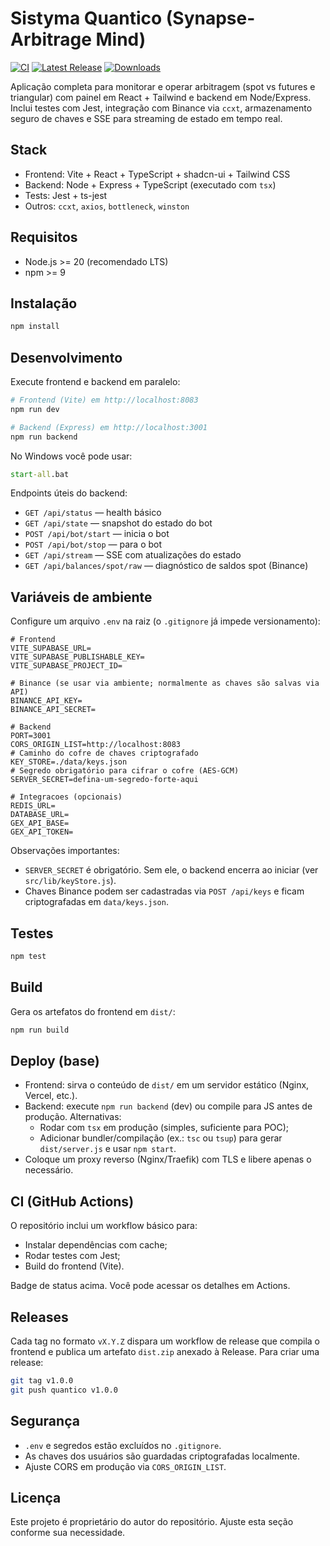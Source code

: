 # Sistyma Quantico (Synapse-Arbitrage Mind)
[![CI](https://github.com/adkbot/sistyma-quantico/actions/workflows/ci.yml/badge.svg)](https://github.com/adkbot/sistyma-quantico/actions/workflows/ci.yml)
[![Latest Release](https://img.shields.io/github/v/release/adkbot/sistyma-quantico?sort=semver)](https://github.com/adkbot/sistyma-quantico/releases)
[![Downloads](https://img.shields.io/github/downloads/adkbot/sistyma-quantico/latest/total)](https://github.com/adkbot/sistyma-quantico/releases/latest)

Aplicação completa para monitorar e operar arbitragem (spot vs futures e triangular) com painel em React + Tailwind e backend em Node/Express. Inclui testes com Jest, integração com Binance via `ccxt`, armazenamento seguro de chaves e SSE para streaming de estado em tempo real.

## Stack
- Frontend: Vite + React + TypeScript + shadcn-ui + Tailwind CSS
- Backend: Node + Express + TypeScript (executado com `tsx`)
- Tests: Jest + ts-jest
- Outros: `ccxt`, `axios`, `bottleneck`, `winston`

## Requisitos
- Node.js >= 20 (recomendado LTS)
- npm >= 9

## Instalação
```sh
npm install
```

## Desenvolvimento
Execute frontend e backend em paralelo:
```sh
# Frontend (Vite) em http://localhost:8083
npm run dev

# Backend (Express) em http://localhost:3001
npm run backend
```

No Windows você pode usar:
```bat
start-all.bat
```

Endpoints úteis do backend:
- `GET /api/status` — health básico
- `GET /api/state` — snapshot do estado do bot
- `POST /api/bot/start` — inicia o bot
- `POST /api/bot/stop` — para o bot
- `GET /api/stream` — SSE com atualizações do estado
- `GET /api/balances/spot/raw` — diagnóstico de saldos spot (Binance)

## Variáveis de ambiente
Configure um arquivo `.env` na raiz (o `.gitignore` já impede versionamento):

```env
# Frontend
VITE_SUPABASE_URL=
VITE_SUPABASE_PUBLISHABLE_KEY=
VITE_SUPABASE_PROJECT_ID=

# Binance (se usar via ambiente; normalmente as chaves são salvas via API)
BINANCE_API_KEY=
BINANCE_API_SECRET=

# Backend
PORT=3001
CORS_ORIGIN_LIST=http://localhost:8083
# Caminho do cofre de chaves criptografado
KEY_STORE=./data/keys.json
# Segredo obrigatório para cifrar o cofre (AES-GCM)
SERVER_SECRET=defina-um-segredo-forte-aqui

# Integracoes (opcionais)
REDIS_URL=
DATABASE_URL=
GEX_API_BASE=
GEX_API_TOKEN=
```

Observações importantes:
- `SERVER_SECRET` é obrigatório. Sem ele, o backend encerra ao iniciar (ver `src/lib/keyStore.js`).
- Chaves Binance podem ser cadastradas via `POST /api/keys` e ficam criptografadas em `data/keys.json`.

## Testes
```sh
npm test
```

## Build
Gera os artefatos do frontend em `dist/`:
```sh
npm run build
```

## Deploy (base)
- Frontend: sirva o conteúdo de `dist/` em um servidor estático (Nginx, Vercel, etc.).
- Backend: execute `npm run backend` (dev) ou compile para JS antes de produção. Alternativas:
  - Rodar com `tsx` em produção (simples, suficiente para POC);
  - Adicionar bundler/compilação (ex.: `tsc` ou `tsup`) para gerar `dist/server.js` e usar `npm start`.
- Coloque um proxy reverso (Nginx/Traefik) com TLS e libere apenas o necessário.

## CI (GitHub Actions)
O repositório inclui um workflow básico para:
- Instalar dependências com cache;
- Rodar testes com Jest;
- Build do frontend (Vite).

Badge de status acima. Você pode acessar os detalhes em Actions.

## Releases
Cada tag no formato `vX.Y.Z` dispara um workflow de release que compila o frontend e publica um artefato `dist.zip` anexado à Release.
Para criar uma release:
```sh
git tag v1.0.0
git push quantico v1.0.0
```

## Segurança
- `.env` e segredos estão excluídos no `.gitignore`.
- As chaves dos usuários são guardadas criptografadas localmente.
- Ajuste CORS em produção via `CORS_ORIGIN_LIST`.

## Licença
Este projeto é proprietário do autor do repositório. Ajuste esta seção conforme sua necessidade.
